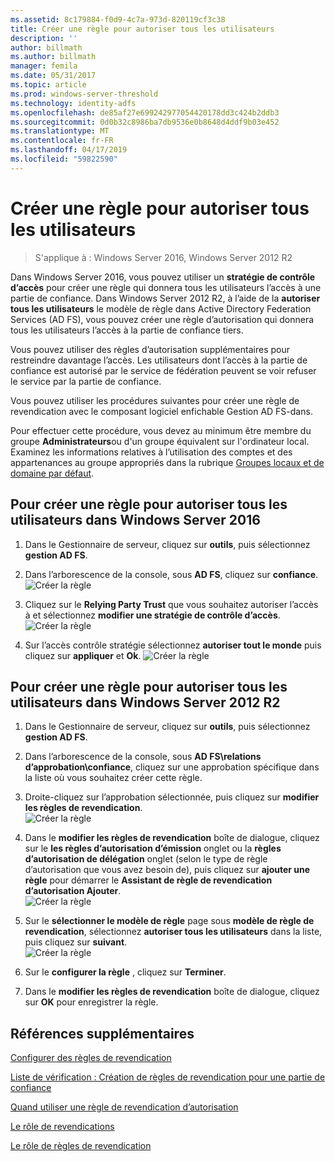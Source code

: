```yaml
---
ms.assetid: 8c179884-f0d9-4c7a-973d-820119cf3c38
title: Créer une règle pour autoriser tous les utilisateurs
description: ''
author: billmath
ms.author: billmath
manager: femila
ms.date: 05/31/2017
ms.topic: article
ms.prod: windows-server-threshold
ms.technology: identity-adfs
ms.openlocfilehash: de85af27e699242977054420178dd3c424b2ddb3
ms.sourcegitcommit: 0d0b32c8986ba7db9536e0b8648d4ddf9b03e452
ms.translationtype: MT
ms.contentlocale: fr-FR
ms.lasthandoff: 04/17/2019
ms.locfileid: "59822590"
---
```

# <a name="create-a-rule-to-permit-all-users"></a>Créer une règle pour autoriser tous les utilisateurs

>S'applique à : Windows Server 2016, Windows Server 2012 R2

Dans Windows Server 2016, vous pouvez utiliser un **stratégie de contrôle d’accès** pour créer une règle qui donnera tous les utilisateurs l’accès à une partie de confiance.  Dans Windows Server 2012 R2, à l’aide de la **autoriser tous les utilisateurs** le modèle de règle dans Active Directory Federation Services \(AD FS\), vous pouvez créer une règle d’autorisation qui donnera tous les utilisateurs l’accès à la partie de confiance tiers. 

Vous pouvez utiliser des règles d’autorisation supplémentaires pour restreindre davantage l’accès. Les utilisateurs dont l’accès à la partie de confiance est autorisé par le service de fédération peuvent se voir refuser le service par la partie de confiance.  
  
Vous pouvez utiliser les procédures suivantes pour créer une règle de revendication avec le composant logiciel enfichable Gestion AD FS\-dans.  
  
Pour effectuer cette procédure, vous devez au minimum être membre du groupe **Administrateurs**ou d'un groupe équivalent sur l'ordinateur local.  Examinez les informations relatives à l’utilisation des comptes et des appartenances au groupe appropriés dans la rubrique [Groupes locaux et de domaine par défaut](https://go.microsoft.com/fwlink/?LinkId=83477). 

## <a name="to-create-a-rule-to-permit-all-users-in-windows-server-2016"></a>Pour créer une règle pour autoriser tous les utilisateurs dans Windows Server 2016

1.  Dans le Gestionnaire de serveur, cliquez sur **outils**, puis sélectionnez **gestion AD FS**.  
  
2.  Dans l’arborescence de la console, sous **AD FS**, cliquez sur **confiance**. 
![Créer la règle](media/Create-a-Rule-to-Permit-All-Users/permitall1.PNG)

3.  Cliquez sur le **Relying Party Trust** que vous souhaitez autoriser l’accès à et sélectionnez **modifier une stratégie de contrôle d’accès**.  
![Créer la règle](media/Create-a-Rule-to-Permit-All-Users/permitall2.PNG)

4. Sur l’accès contrôle stratégie sélectionnez **autoriser tout le monde** puis cliquez sur **appliquer** et **Ok**.
![Créer la règle](media/Create-a-Rule-to-Permit-All-Users/permitall3.PNG)
  
## <a name="to-create-a-rule-to-permit-all-users-in-windows-server-2012-r2"></a>Pour créer une règle pour autoriser tous les utilisateurs dans Windows Server 2012 R2 
  
1.  Dans le Gestionnaire de serveur, cliquez sur **outils**, puis sélectionnez **gestion AD FS**.  
  
2.  Dans l’arborescence de la console, sous **AD FS\\relations d’approbation\\confiance**, cliquez sur une approbation spécifique dans la liste où vous souhaitez créer cette règle.  

3.  Droite\-cliquez sur l’approbation sélectionnée, puis cliquez sur **modifier les règles de revendication**.  
![Créer la règle](media/Create-a-Rule-to-Permit-All-Users/permitall4.PNG)  

4.  Dans le **modifier les règles de revendication** boîte de dialogue, cliquez sur le **les règles d’autorisation d’émission** onglet ou la **règles d’autorisation de délégation** onglet \(selon le type de règle d’autorisation que vous avez besoin de\), puis cliquez sur **ajouter une règle** pour démarrer le **Assistant de règle de revendication d’autorisation Ajouter**.  
![Créer la règle](media/Create-a-Rule-to-Permit-All-Users/permitall5.PNG)  
5.  Sur le **sélectionner le modèle de règle** page sous **modèle de règle de revendication**, sélectionnez **autoriser tous les utilisateurs** dans la liste, puis cliquez sur **suivant**.  
![Créer la règle](media/Create-a-Rule-to-Permit-All-Users/permitall6.PNG)    
6.  Sur le **configurer la règle** , cliquez sur **Terminer**.  
  
7.  Dans le **modifier les règles de revendication** boîte de dialogue, cliquez sur **OK** pour enregistrer la règle.  

## <a name="additional-references"></a>Références supplémentaires 
[Configurer des règles de revendication](Configure-Claim-Rules.md)  
 
[Liste de vérification : Création de règles de revendication pour une partie de confiance](https://technet.microsoft.com/library/ee913578.aspx)  
  
[Quand utiliser une règle de revendication d’autorisation](../../ad-fs/technical-reference/When-to-Use-an-Authorization-Claim-Rule.md)  

[Le rôle de revendications](../../ad-fs/technical-reference/The-Role-of-Claims.md)  
  
[Le rôle de règles de revendication](../../ad-fs/technical-reference/The-Role-of-Claim-Rules.md)  
